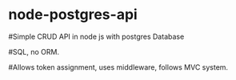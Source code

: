 # node-postgres-api

#Simple CRUD API in node js with postgres Database

#SQL, no ORM.

#Allows token assignment, uses middleware, follows MVC system.
